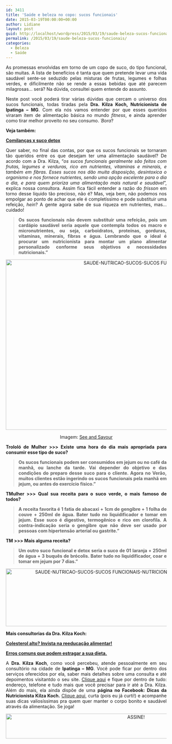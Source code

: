 ```yaml
---
id: 3411
title: 'Saúde e beleza no copo: sucos funcionais'
date: 2015-03-19T00:00:00+00:00
author: Lidiane
layout: post
guid: http://localhost/wordpress/2015/03/19/saude-beleza-sucos-funcionais/
permalink: /2015/03/19/saude-beleza-sucos-funcionais/
categories:
  - Beleza
  - Saúde
---
```

<p align="justify">
  As promessas envolvidas em torno de um copo de suco, do tipo funcional, são muitas. A lista de benefícios é tanta que quem pretende levar uma vida saudável sente-se seduzido pelas misturas de frutas, legumes e folhas verdes, e dificilmente não se rende a essas bebidas que até parecem milagrosas… será? Na dúvida, consultei quem entende do assunto.
</p>

<p align="justify">
  Neste post você poderá tirar várias dúvidas que cercam o universo dos sucos funcionais, todas tiradas pela <strong>Dra. Kilza Koch, Nutricionista de Ipatinga – MG</strong>. Com ela nós vamos entender por que esses queridos viraram item de alimentação básica no mundo <em>fitness</em>, e ainda aprender como tirar melhor proveito no seu consumo. <em>´Bora</em>?
</p>

<p align="justify">
  <strong>Veja também:</strong>
</p>

<p align="justify">
  <a href="http://ow.ly/I6ulN" target="_blank"><strong>Comilanças x suco detox</strong></a>
</p>

<p align="justify">
  Quer saber, no final das contas, por que os sucos funcionais se tornaram tão queridos entre os que desejam ter uma alimentação saudável? De acordo com a Dra. Kilza, “<em>os sucos funcionais geralmente são feitos com frutas, legumes e verduras, rico em nutrientes, vitaminas e minerais, e também em fibras. Esses sucos nos dão muita disposição, desintoxica o organismo e nos fornece nutrientes, sendo uma opção excelente para o dia a dia, e para quem prioriza uma alimentação mais natural e saudável</em>”, explica nossa consultora. Assim fica fácil entender a razão do <em>frisson</em> em torno desse líquido tão precioso, não é? Mas, veja bem, não podemos nos empolgar ao ponto de achar que ele é completíssimo e pode substituir uma refeição, <em>hein</em>? A gente agora sabe de sua riqueza em nutrientes, mas… cuidado!
</p>

> <p align="justify">
>   <strong>Os sucos funcionais não devem substituir uma refeição, pois um cardápio saudável seria aquele que contempla todos os macro e micronutrientes, ou seja, carboidratos, proteínas, gorduras, vitaminas, minerais, fibras e água. Lembrando que o ideal é procurar um nutricionista para montar um plano alimentar personalizado conforme seus objetivos e necessidades nutricionais.”</strong>
> </p>

<p align="center">
  <a href="http://www.trololodemulher.com.br/blog/wp-content/uploads/2015/03/SAUDE-NUTRICAO-SUCOS-SUCOS-FUNCIONAIS.jpg"><img class="alignnone size-full wp-image-10859" src="http://www.trololodemulher.com.br/blog/wp-content/uploads/2015/03/SAUDE-NUTRICAO-SUCOS-SUCOS-FUNCIONAIS.jpg" alt="SAUDE-NUTRICAO-SUCOS-SUCOS FUNCIONAIS" width="800" height="534" /></a>
</p>

<p align="center">
  Imagem: <a href="http://blog.jchongstudio.com/2014/08/morning-sunrise-orange-peach-and.html#_a5y_p=2383278" target="_blank">See and Savour</a>
</p>

<p align="justify">
  <strong>Trololó de Mulher >>> Existe uma hora do dia mais apropriada para consumir esse tipo de suco?</strong>
</p>

> <p align="justify">
>   <strong>Os sucos funcionais podem ser consumidos em jejum ou no café da manhã, ou lanche da tarde. Vai depender do objetivo e das condições do preparo desse suco para o cliente. Agora no Verão, muitos clientes estão ingerindo os sucos funcionais pela manhã em jejum, ou antes do exercício físico.”</strong>
> </p>

<p align="justify">
  <strong>TMulher >>> Qual sua receita para o suco verde, o mais famoso de todos?</strong>
</p>

> <p align="justify">
>   <strong>A receita favorita é 1 fatia de abacaxi + 1cm de gengibre + 1 folha de couve + 250ml de água. Bater tudo no liquidificador e tomar em jejum. Esse suco é digestivo, termogênico e rico em clorofila. A contra-indicação seria o gengibre que não deve ser usado por pessoas com hipertensão arterial ou gastrite.”</strong>
> </p>

<p align="justify">
  <strong>TM >>> Mais alguma receita?</strong>
</p>

> <p align="justify">
>   <strong>Um outro suco funcional e detox seria o suco de 01 laranja + 250ml de água + 3 buquês de brócolis. Bater tudo no liquidificador, coar e tomar em jejum por 7 dias.”</strong>
> </p>

<p align="center">
  <a href="http://www.trololodemulher.com.br/blog/wp-content/uploads/2015/03/SAUDE-NUTRICAO-SUCOS-SUCOS-FUNCIONAIS-NUTRICIONISTA-IPATINGA-MG-KILZA-KOCH.png"><img class="alignnone size-full wp-image-10861" src="http://www.trololodemulher.com.br/blog/wp-content/uploads/2015/03/SAUDE-NUTRICAO-SUCOS-SUCOS-FUNCIONAIS-NUTRICIONISTA-IPATINGA-MG-KILZA-KOCH.png" alt="SAUDE-NUTRICAO-SUCOS-SUCOS FUNCIONAIS-NUTRICIONISTA-IPATINGA-MG-KILZA KOCH" width="800" height="181" /></a>
</p>

<p align="justify">
  <strong>Mais consultorias da Dra. Kilza Koch:</strong>
</p>

<p align="justify">
  <a href="http://www.trololodemulher.com.br/2010/12/03/reeducacao-alimentar/" target="_blank"><strong>Colesterol alto? Invista na reeducação alimentar!</strong></a>
</p>

<p align="justify">
  <a href="http://www.trololodemulher.com.br/2010/02/02/dieta/" target="_blank"><strong>Erros comuns que podem estragar a sua dieta.</strong></a>
</p>

<p align="justify">
  A <strong>Dra. Kilza Koch</strong>, como você percebeu, atende pessoalmente em seu consultório na cidade de <strong>Ipatinga &#8211; MG</strong>. Você pode ficar por dentro dos serviços oferecidos por ela, saber mais detalhes sobre uma consulta e até depoimentos visitantdo o seu site. <a href="http://kilzakoch.com.br/" target="_blank">Clique aqui</a> e fique por dentro de tudo: endereço, telefone e tudo mais que você precisar para ir até a Dra. Kilza. Além do mais, ela ainda dispõe de uma <strong>página no Facebook: Dicas da Nutricionista Kilza Koch.</strong> <a href="https://www.facebook.com/dicasdanutricionistakilzakoch/timeline" target="_blank">Clique aqui</a>, curta (pois eu já curti!) e acompanhe suas dicas valiosíssimas pra quem quer manter o corpo bonito e saudável através da alimentação. Se joga!
</p>

<p align="center">
  <a href="http://feedburner.google.com/fb/a/mailverify?uri=blogBichaFemea&loc=en_US" target="_blank"><img class="alignnone size-full wp-image-10439" src="http://www.trololodemulher.com.br/blog/wp-content/uploads/2014/09/ASSINE.png" alt="ASSINE!" width="800" height="78" /></a>
</p>

<p align="justify">